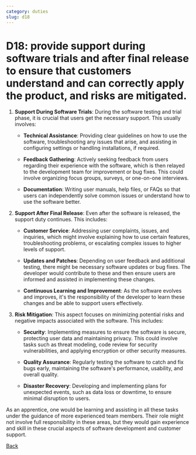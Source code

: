 ```yaml
---
category: duties
slug: d18
---
```


# D18: provide support during software trials and after final release to ensure that customers understand and can correctly apply the product, and risks are mitigated.

1. **Support During Software Trials**: During the software testing and trial phase, it is crucial that users get the necessary support. This usually involves:

   - **Technical Assistance**: Providing clear guidelines on how to use the software, troubleshooting any issues that arise, and assisting in configuring settings or handling installations, if required.

   - **Feedback Gathering**: Actively seeking feedback from users regarding their experience with the software, which is then relayed to the development team for improvement or bug fixes. This could involve organizing focus groups, surveys, or one-on-one interviews.

   - **Documentation**: Writing user manuals, help files, or FAQs so that users can independently solve common issues or understand how to use the software better.

2. **Support After Final Release**: Even after the software is released, the support duty continues. This includes:

   - **Customer Service**: Addressing user complaints, issues, and inquiries, which might involve explaining how to use certain features, troubleshooting problems, or escalating complex issues to higher levels of support.

   - **Updates and Patches**: Depending on user feedback and additional testing, there might be necessary software updates or bug fixes. The developer would contribute to these and then ensure users are informed and assisted in implementing these changes.

   - **Continuous Learning and Improvement**: As the software evolves and improves, it's the responsibility of the developer to learn these changes and be able to support users effectively.

3. **Risk Mitigation**: This aspect focuses on minimizing potential risks and negative impacts associated with the software. This includes:

   - **Security**: Implementing measures to ensure the software is secure, protecting user data and maintaining privacy. This could involve tasks such as threat modeling, code review for security vulnerabilities, and applying encryption or other security measures.

   - **Quality Assurance**: Regularly testing the software to catch and fix bugs early, maintaining the software's performance, usability, and overall quality.

   - **Disaster Recovery**: Developing and implementing plans for unexpected events, such as data loss or downtime, to ensure minimal disruption to users.

As an apprentice, one would be learning and assisting in all these tasks under the guidance of more experienced team members. Their role might not involve full responsibility in these areas, but they would gain experience and skill in these crucial aspects of software development and customer support.

[Back](../README.md)
